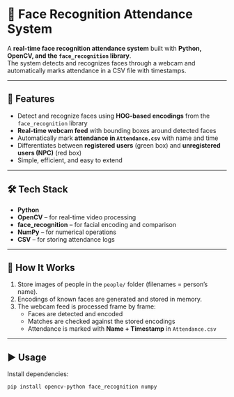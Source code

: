 # 📸 Face Recognition Attendance System

A **real-time face recognition attendance system** built with **Python, OpenCV, and the `face_recognition` library**.  
The system detects and recognizes faces through a webcam and automatically marks attendance in a CSV file with timestamps.

---




## 🚀 Features
- Detect and recognize faces using **HOG-based encodings** from the `face_recognition` library  
- **Real-time webcam feed** with bounding boxes around detected faces  
- Automatically mark **attendance in `Attendance.csv`** with name and time  
- Differentiates between **registered users** (green box) and **unregistered users (NPC)** (red box)  
- Simple, efficient, and easy to extend  

---

## 🛠️ Tech Stack
- **Python**  
- **OpenCV** – for real-time video processing  
- **face_recognition** – for facial encoding and comparison  
- **NumPy** – for numerical operations  
- **CSV** – for storing attendance logs  

---

## 📂 How It Works
1. Store images of people in the `people/` folder (filenames = person’s name).  
2. Encodings of known faces are generated and stored in memory.  
3. The webcam feed is processed frame by frame:
   - Faces are detected and encoded  
   - Matches are checked against the stored encodings  
   - Attendance is marked with **Name + Timestamp** in `Attendance.csv`  

---

## ▶️ Usage

Install dependencies:

```bash
pip install opencv-python face_recognition numpy
